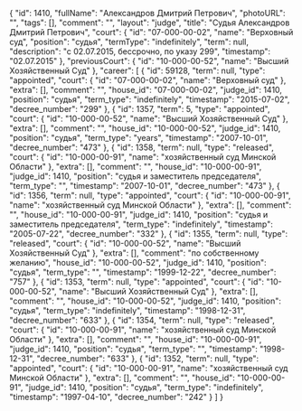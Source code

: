 {
    "id": 1410,
    "fullName": "Александров Дмитрий Петрович",
    "photoURL": "",
    "tags": [],
    "comment": "",
    "layout": "judge",
    "title": "Судья Александров Дмитрий Петрович",
    "court": {
        "id": "07-000-00-02",
        "name": "Верховный суд",
        "position": "судья",
        "termType": "indefinitely",
        "term": null,
        "description": "c 02.07.2015, бессрочно, по указу 299",
        "timestamp": "02.07.2015"
    },
    "previousCourt": {
        "id": "10-000-00-52",
        "name": "Высший Хозяйственный Суд"
    },
    "career": [
        {
            "id": 59128,
            "term": null,
            "type": "appointed",
            "court": {
                "id": "07-000-00-02",
                "name": "Верховный суд"
            },
            "extra": [],
            "comment": "",
            "house_id": "07-000-00-02",
            "judge_id": 1410,
            "position": "судья",
            "term_type": "indefinitely",
            "timestamp": "2015-07-02",
            "decree_number": "299"
        },
        {
            "id": 1357,
            "term": 5,
            "type": "appointed",
            "court": {
                "id": "10-000-00-52",
                "name": "Высший Хозяйственный Суд"
            },
            "extra": [],
            "comment": "",
            "house_id": "10-000-00-52",
            "judge_id": 1410,
            "position": "судья",
            "term_type": "years",
            "timestamp": "2007-10-01",
            "decree_number": "473"
        },
        {
            "id": 1358,
            "term": null,
            "type": "released",
            "court": {
                "id": "10-000-00-91",
                "name": "хозяйственный суд Минской Области"
            },
            "extra": [],
            "comment": "",
            "house_id": "10-000-00-91",
            "judge_id": 1410,
            "position": "судья и заместитель председателя",
            "term_type": "",
            "timestamp": "2007-10-01",
            "decree_number": "473"
        },
        {
            "id": 1356,
            "term": null,
            "type": "appointed",
            "court": {
                "id": "10-000-00-91",
                "name": "хозяйственный суд Минской Области"
            },
            "extra": [],
            "comment": "",
            "house_id": "10-000-00-91",
            "judge_id": 1410,
            "position": "судья и заместитель председателя",
            "term_type": "indefinitely",
            "timestamp": "2005-07-22",
            "decree_number": "332"
        },
        {
            "id": 1355,
            "term": null,
            "type": "released",
            "court": {
                "id": "10-000-00-52",
                "name": "Высший Хозяйственный Суд"
            },
            "extra": [],
            "comment": "по собственному желанию",
            "house_id": "10-000-00-52",
            "judge_id": 1410,
            "position": "судья",
            "term_type": "",
            "timestamp": "1999-12-22",
            "decree_number": "757"
        },
        {
            "id": 1353,
            "term": null,
            "type": "appointed",
            "court": {
                "id": "10-000-00-52",
                "name": "Высший Хозяйственный Суд"
            },
            "extra": [],
            "comment": "",
            "house_id": "10-000-00-52",
            "judge_id": 1410,
            "position": "судья",
            "term_type": "indefinitely",
            "timestamp": "1998-12-31",
            "decree_number": "633"
        },
        {
            "id": 1354,
            "term": null,
            "type": "released",
            "court": {
                "id": "10-000-00-91",
                "name": "хозяйственный суд Минской Области"
            },
            "extra": [],
            "comment": "",
            "house_id": "10-000-00-91",
            "judge_id": 1410,
            "position": "судья",
            "term_type": "",
            "timestamp": "1998-12-31",
            "decree_number": "633"
        },
        {
            "id": 1352,
            "term": null,
            "type": "appointed",
            "court": {
                "id": "10-000-00-91",
                "name": "хозяйственный суд Минской Области"
            },
            "extra": [],
            "comment": "",
            "house_id": "10-000-00-91",
            "judge_id": 1410,
            "position": "судья",
            "term_type": "indefinitely",
            "timestamp": "1997-04-10",
            "decree_number": "242"
        }
    ]
}
